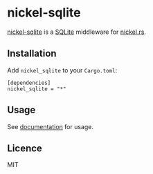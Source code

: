 # nickel-sqlite

[nickel-sqlite](https://github.com/flosse/nickel-sqlite) is a
[SQLite](http://www.sqlite.org/) middleware for
[nickel.rs](http://nickel.rs/).

## Installation

Add `nickel_sqlite` to your `Cargo.toml`:

    [dependencies]
    nickel_sqlite = "*"

## Usage

See [documentation](http://flosse.github.io/nickel-sqlite/) for usage.

## Licence

MIT
